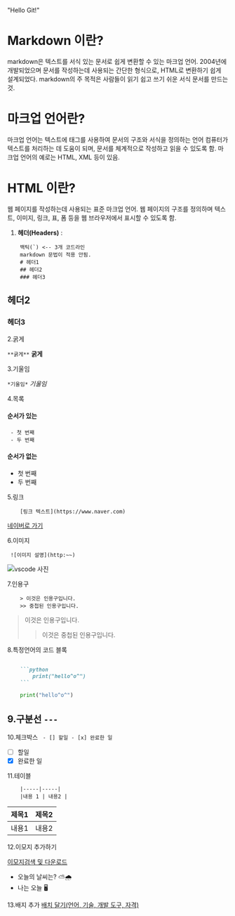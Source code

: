 "Hello Git!" 

# Markdown 이란?
markdown은 텍스트를 서식 있는 문서로 쉽게 변환할 수 있는 마크업 언어. 2004년에 개발되었으며 문서를 작성하는데 사용되는 간단한 형식으로, HTML로 변환하기 쉽게 설계되었다.
markdown의 주 목적은 사람들이 읽기 쉽고 쓰기 쉬운 서식 문서를 만드는 것.

# 마크업 언어란?
마크업 언어는 텍스트에 태그를 사용하여 문서의 구조와 서식을 정의하는 언어
컴퓨터가 텍스트를 처리하는 데 도움이 되며, 문서를 체계적으로 작성하고 읽을 수 있도록 함.
마크업 언어의 예로는 HTML, XML 등이 있음.

# HTML 이란?
웹 페이지를 작성하는데 사용되는 표준 마크업 언어.
웹 페이지의 구조를 정의하며 텍스트, 이미지, 링크, 표, 폼 등을 웹 브라우저에서 표시할 수 있도록 함.

1. **헤더(Headers)** : 
```
    백틱(`) <-- 3개 코드라인
    markdown 문법이 적용 안됨.
    # 헤더1
    ## 헤더2
    ### 헤더3
```
## 헤더2
### 헤더3

2.굵게

``` **굵게** ```
**굵게**

3.기울임

```*기울임*```
*기울임*

4.목록

#### 순서가 있는

```
 - 첫 번째
 - 두 번째
```

#### 순서가 없는

- 첫 번째
- 두 번째

5.링크
```
    [링크 텍스트](https://www.naver.com)
```
[네이버로 가기](https://www.naver.com)

6.이미지
```
 ![이미지 설명](http:~~)
```
![vscode 사진](https://blog.kakaocdn.net/dn/cgW64u/btrrlSDfljY/NPiz7qdAom89djFKqLKZtK/img.png)

7.인용구

```
    > 이것은 인용구입니다.
    >> 중첩된 인용구입니다.
```
> 이것은 인용구입니다.
>>  이것은 중첩된 인용구입니다.

8.특정언어의 코드 블록
``` markdown
 
    ```python
        print("hello^o^")
    ```
```
```python
    print("hello^o^")
```

9.구분선
```---```
---

10.체크박스
``` - [] 할일 - [x] 완료한 일```

- [ ] 할일
- [x] 완료한 일

11.테이블
``` | 제목1 | 제목2 |
    |-----|-----|
    |내용 1 | 내용2 |
```

| 제목1 | 제목2 |
|-----|-----|
| 내용1 | 내용2 |

12.이모지 추가하기

[이모지검색 및 다운로드](https://emojipedia.org/)

- 오늘의 날씨는? ⛅🌧️
- 나는 오늘 🖥️

13.배지 추가
[배치 달기(언어, 기술, 개발 도구, 자격)](https://simpleicons.org)

<ing src="https://simpleicons.org/?q=python#:~:text=Order,Python">






